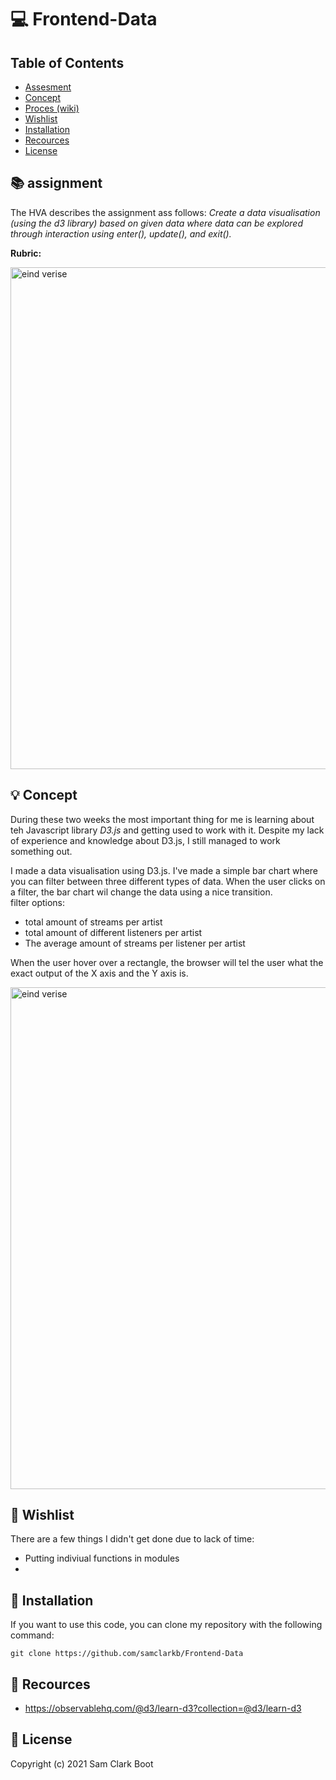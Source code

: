 # :computer: Frontend-Data

## Table of Contents 
* [Assesment](https://github.com/samclarkb/Frontend-Data#books-assessment)
* [Concept](https://github.com/samclarkb/Frontend-Data#bulb-concept)
* [Proces (wiki)](https://github.com/samclarkb/Frontend-Data#bulb-concept)
* [Wishlist](https://github.com/samclarkb/Frontend-Data#memo-wishlist)
* [Installation](https://github.com/samclarkb/Frontend-Data#wrench-installation)
* [Recources](https://github.com/samclarkb/Frontend-Data#mag_right-recources)
* [License](https://github.com/samclarkb/Frontend-Data#bookmark-license)

## :books: assignment 
The HVA describes the assignment ass follows: *Create a data visualisation (using the d3 library) based on given data where data can be explored through interaction using enter(), update(), and exit().*

**Rubric:** 

<img width="803" alt="eind verise" src="https://github.com/samclarkb/Frontend-Data/blob/main/images/rubric.png">

## :bulb: Concept
During these two weeks the most important thing for me is learning about teh Javascript library *D3.js* and getting used to work with it. Despite my lack of experience and knowledge about D3.js, I still managed to work something out.

I made a data visualisation using D3.js. I've made a simple bar chart where you can filter between three different types of data. When the user clicks on a filter, the bar chart wil change the data using a nice transition.      
filter options:
- total amount of streams per artist
- total amount of different listeners per artist 
- The average amount of streams per listener per artist 

When the user hover over a rectangle, the browser will tel the user what the exact output of the X axis and the Y axis is. 

<img width="803" alt="eind verise" src="https://github.com/samclarkb/Frontend-Data/blob/main/images/eindVersie.png">

## :memo: Wishlist
There are a few things I didn't get done due to lack of time:
* Putting indiviual functions in modules
* 

## :wrench: Installation
If you want to use this code, you can clone my repository with the following command:

`git clone https://github.com/samclarkb/Frontend-Data`

## :mag_right: Recources 
- https://observablehq.com/@d3/learn-d3?collection=@d3/learn-d3

## :bookmark: License 
Copyright (c) 2021 Sam Clark Boot
